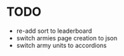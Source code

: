 # TODO
- re-add sort to leaderboard
- switch armies page creation to json
- switch army units to accordions
